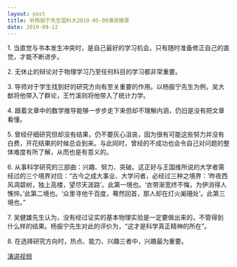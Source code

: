 ```yaml
---
layout: post
title: 听杨振宁先生国科大2019-05-09演讲摘录
date: 2019-09-12
---
```


1\. 当直觉与书本发生冲突时，是自己最好的学习机会。只有随时准备修正自己的直觉，才能不断进步。

2\. 无休止的辩论对于物理学习乃至任何科目的学习都非常重要。

3\. 导师对于学生找到好的研究方向有至关重要的作用。以杨振宁先生为例，吴大猷将他带入了群论，王竹溪则将他带入了统计力学。

4\. 跟着文章中的数学推导能够一步步走下来但却不理解内涵，仍旧是没有把文章看懂。

5\. 曾经仔细研究但却没有结果，仍不要灰心沮丧，因为很有可能这些努力并没有白费，开花结果的时候总会到来。与此同时，曾经的不成功也会令自己对问题的整体难度有所了解，从而也是有意义的。

6\. 从事科学研究的三部曲：兴趣、努力、突破。这正好与王国维所说的大学者需经过的三个境界对应：“古今之成大事业、大学问者，必经过三种之境界：‘昨夜西风凋碧树，独上高楼，望尽天涯路’。此第一境也。‘衣带渐宽终不悔，为伊消得人憔悴。’此第二境也。‘众里寻他千百度，蓦然回首，那人却在灯火阑珊处’。此第三境也。”

7\. 吴健雄先生认为，没有经过证实的基本物理实验是一定要做出来的，不管得到什么样的结果。杨振宁先生对此的评价为，“这才是科学真正精神的所在”。

8\. 在选择研究方向时，热点、能力、兴趣三者中，兴趣最为重要。

[演讲视频](https://www.bilibili.com/video/av52332383)

